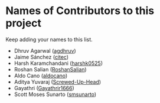 # Names of Contributors to this project

Keep adding your names to this list.

* Dhruv Agarwal ([agdhruv](https://github.com/agdhruv))
* Jaime Sánchez ([citec](https://github.com/citec))
* Harsh Karamchandani ([harshk0525](https://github.com/harshk0525))
* Roshan Salian ([RoshanSalian](https://github.com/RoshanSalian))
* Aldo Cano ([aldocano](https://github.com/aldocano))
* Aditya Yuvaraj ([Screwed-Up-Head](https://github.com/Screwed-Up-Head))
* Gayathri ([Gayathrir1666](https://github.com/Gayathrir1666))
* Scott Moses Sunarto ([smsunarto](https://github.com/smsunarto))

